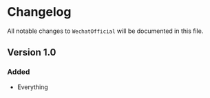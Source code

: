 # Changelog

All notable changes to `WechatOfficial` will be documented in this file.

## Version 1.0

### Added
- Everything

